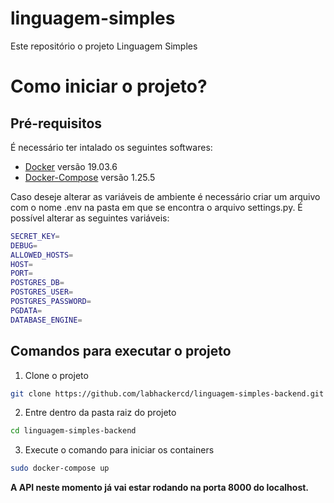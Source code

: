 # linguagem-simples
Este repositório o projeto Linguagem Simples


# Como iniciar o projeto?

## Pré-requisitos
É necessário ter intalado os seguintes softwares:
* [Docker](https://docs.docker.com/engine/install/) versão 19.03.6
* [Docker-Compose](https://docs.docker.com/compose/install/) versão 1.25.5

Caso deseje alterar as variáveis de ambiente é necessário criar um arquivo com o nome .env na pasta em que se encontra o arquivo settings.py. É possível alterar as
seguintes variáveis:

```bash
SECRET_KEY=
DEBUG=
ALLOWED_HOSTS=
HOST=
PORT=
POSTGRES_DB=
POSTGRES_USER=
POSTGRES_PASSWORD=
PGDATA=
DATABASE_ENGINE=
```

## Comandos para executar o projeto
1. Clone o projeto
```bash
git clone https://github.com/labhackercd/linguagem-simples-backend.git
```
2. Entre dentro da pasta raiz do projeto
```bash
cd linguagem-simples-backend
```

3. Execute o comando para iniciar os containers 
```bash
sudo docker-compose up
```

**A API neste momento já vai estar rodando na porta 8000 do localhost.**